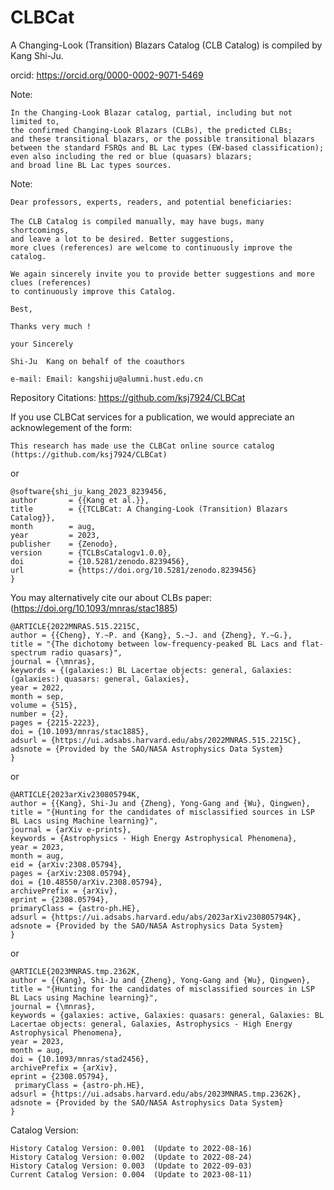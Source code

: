 # CLBCat
A Changing-Look (Transition) Blazars Catalog (CLB Catalog) is compiled by Kang Shi-Ju.

orcid: 
    https://orcid.org/0000-0002-9071-5469

Note:


    In the Changing-Look Blazar catalog, partial, including but not limited to, 
    the confirmed Changing-Look Blazars (CLBs), the predicted CLBs; 
    and these transitional blazars, or the possible transitional blazars 
    between the standard FSRQs and BL Lac types (EW-based classification);
    even also including the red or blue (quasars) blazars;
    and broad line BL Lac types sources.
    


Note: 

    Dear professors, experts, readers, and potential beneficiaries:
    
    The CLB Catalog is compiled manually, may have bugs，many shortcomings, 
    and leave a lot to be desired. Better suggestions, 
    more clues (references) are welcome to continuously improve the catalog.

    We again sincerely invite you to provide better suggestions and more clues (references) 
    to continuously improve this Catalog.

    Best,
    
    Thanks very much !
    
    your Sincerely

    Shi-Ju  Kang on behalf of the coauthors

    e-mail: Email: kangshiju@alumni.hust.edu.cn







Repository Citations: https://github.com/ksj7924/CLBCat

If you use CLBCat services for a publication, we would appreciate an acknowlegement of the form:

    This research has made use the CLBCat online source catalog (https://github.com/ksj7924/CLBCat) 

or
    
    @software{shi_ju_kang_2023_8239456,
    author       = {{Kang et al.}},
    title        = {{TCLBCat: A Changing-Look (Transition) Blazars Catalog}},
    month        = aug,
    year         = 2023,
    publisher    = {Zenodo},
    version      = {TCLBsCatalogv1.0.0},
    doi          = {10.5281/zenodo.8239456},
    url          = {https://doi.org/10.5281/zenodo.8239456}
    }


You may alternatively cite our about CLBs paper: (https://doi.org/10.1093/mnras/stac1885)

    @ARTICLE{2022MNRAS.515.2215C,
    author = {{Cheng}, Y.~P. and {Kang}, S.~J. and {Zheng}, Y.~G.},
    title = "{The dichotomy between low-frequency-peaked BL Lacs and flat-spectrum radio quasars}",
    journal = {\mnras},
    keywords = {(galaxies:) BL Lacertae objects: general, Galaxies: (galaxies:) quasars: general, Galaxies},
    year = 2022,
    month = sep,
    volume = {515},
    number = {2},
    pages = {2215-2223},
    doi = {10.1093/mnras/stac1885},
    adsurl = {https://ui.adsabs.harvard.edu/abs/2022MNRAS.515.2215C},
    adsnote = {Provided by the SAO/NASA Astrophysics Data System}
    }


or 


    @ARTICLE{2023arXiv230805794K,
    author = {{Kang}, Shi-Ju and {Zheng}, Yong-Gang and {Wu}, Qingwen},
    title = "{Hunting for the candidates of misclassified sources in LSP BL Lacs using Machine learning}",
    journal = {arXiv e-prints},
    keywords = {Astrophysics - High Energy Astrophysical Phenomena},
    year = 2023,
    month = aug,
    eid = {arXiv:2308.05794},
    pages = {arXiv:2308.05794},
    doi = {10.48550/arXiv.2308.05794},
    archivePrefix = {arXiv},
    eprint = {2308.05794},
    primaryClass = {astro-ph.HE},
    adsurl = {https://ui.adsabs.harvard.edu/abs/2023arXiv230805794K},
    adsnote = {Provided by the SAO/NASA Astrophysics Data System}
    }


or 


    @ARTICLE{2023MNRAS.tmp.2362K,
    author = {{Kang}, Shi-Ju and {Zheng}, Yong-Gang and {Wu}, Qingwen},
    title = "{Hunting for the candidates of misclassified sources in LSP BL Lacs using Machine learning}",
    journal = {\mnras},
    keywords = {galaxies: active, Galaxies: quasars: general, Galaxies: BL Lacertae objects: general, Galaxies, Astrophysics - High Energy Astrophysical Phenomena},
    year = 2023,
    month = aug,
    doi = {10.1093/mnras/stad2456},
    archivePrefix = {arXiv},
    eprint = {2308.05794},
     primaryClass = {astro-ph.HE},
    adsurl = {https://ui.adsabs.harvard.edu/abs/2023MNRAS.tmp.2362K},
    adsnote = {Provided by the SAO/NASA Astrophysics Data System}
    }









Catalog Version:

    History Catalog Version: 0.001  (Update to 2022-08-16)
    History Catalog Version: 0.002  (Update to 2022-08-24)
    History Catalog Version: 0.003  (Update to 2022-09-03)
    Current Catalog Version: 0.004  (Update to 2023-08-11)

